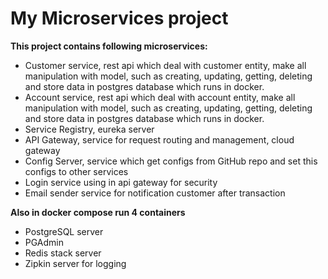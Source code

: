 # My Microservices project

**This project contains following microservices:**

* Customer service, rest api which deal with customer entity, make all manipulation with model, such as creating, updating, getting, deleting and store data in postgres database which runs in docker.
* Account service, rest api which deal with account entity, make all manipulation with model, such as creating, updating, getting, deleting and store data in postgres database which runs in docker.
* Service Registry, eureka server 
* API Gateway, service for request routing and management, cloud gateway
* Config Server, service which get configs from GitHub repo and set this configs to other services
* Login service using in api gateway for security
* Email sender service for notification customer after transaction

**Also in docker compose run 4 containers**

* PostgreSQL server
* PGAdmin
* Redis stack server
* Zipkin server for logging
